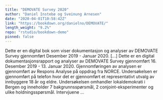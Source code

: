 ```yaml
---
title: "DEMOVATE Survey 2020"
author: "Daniel Instebø og Sveinung Arnesen"
date: "2020-04-01T10:58:42Z"
link: "https://bookdown.org/danielno/DEMOVATE/"
length_weight: "9.2%"
repo: "rstudio/bookdown-demo"
pinned: false
---
```


Dette er en digital bok som viser dokumentasjon og analyser av DEMOVATE Survey gjennomført Desember 2019 - Januar 2020. [...] Dette er en digital dokumentasjonsrapport og analyser av DEMOVATE Survey gjennomført 16. Desember 2019 - 13. Januar 2020. Gjennomføringen av analysen er gjennomført av Respons Analyse på oppdrag fra NORCE. Undersøkelsen er gjennomført på telefon hvor det er gjennomført et representativt utvalg av innbyggere 18 år og eldre. Undersøkelsen omhandler lokaldemokrati i Bergen og inneholder 7 bakgrunnsspørsmål, 2 conjoint-eksperimenter og ulike holdningsspørsmål. Intervjuene ...
